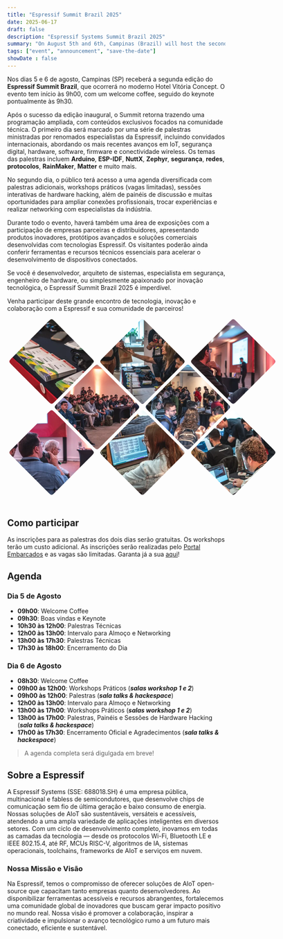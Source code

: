 ```yaml
---
title: "Espressif Summit Brazil 2025"
date: 2025-06-17
draft: false
description: "Espressif Systems Summit Brazil 2025"
summary: "On August 5th and 6th, Campinas (Brazil) will host the second edition of the Espressif Summit Brazil, featuring talks, workshops, and exhibitions focused on IoT, digital security, hardware, software, and connectivity."
tags: ["event", "announcement", "save-the-date"]
showDate : false
---
```


Nos dias 5 e 6 de agosto, Campinas (SP) receberá a segunda edição do **Espressif Summit Brazil**, que ocorrerá no moderno Hotel Vitória Concept. O evento tem início às 9h00, com um welcome coffee, seguido do keynote pontualmente às 9h30.

Após o sucesso da edição inaugural, o Summit retorna trazendo uma programação ampliada, com conteúdos exclusivos focados na comunidade técnica. O primeiro dia será marcado por uma série de palestras ministradas por renomados especialistas da Espressif, incluindo convidados internacionais, abordando os mais recentes avanços em IoT, segurança digital, hardware, software, firmware e conectividade wireless. Os temas das palestras incluem **Arduino**, **ESP-IDF**, **NuttX**, **Zephyr**, **segurança**, **redes**, **protocolos**, **RainMaker**, **Matter** e muito mais.

No segundo dia, o público terá acesso a uma agenda diversificada com palestras adicionais, workshops práticos (vagas limitadas), sessões interativas de hardware hacking, além de painéis de discussão e muitas oportunidades para ampliar conexões profissionais, trocar experiências e realizar networking com especialistas da indústria.

Durante todo o evento, haverá também uma área de exposições com a participação de empresas parceiras e distribuidores, apresentando produtos inovadores, protótipos avançados e soluções comerciais desenvolvidas com tecnologias Espressif. Os visitantes poderão ainda conferir ferramentas e recursos técnicos essenciais para acelerar o desenvolvimento de dispositivos conectados.

Se você é desenvolvedor, arquiteto de sistemas, especialista em segurança, engenheiro de hardware, ou simplesmente apaixonado por inovação tecnológica, o Espressif Summit Brazil 2025 é imperdível.

Venha participar deste grande encontro de tecnologia, inovação e colaboração com a Espressif e sua comunidade de parceiros!

<article class="gallery">
    <img src="img/esp-esb-001.webp" />
    <img src="img/esp-esb-002.webp" />
    <img src="img/esp-esb-003.webp" />
    <img src="img/esp-esb-004.webp" />
    <img src="img/esp-esb-005.webp" />
    <img src="img/esp-esb-006.webp" />
    <img src="img/esp-esb-007.webp" />
    <img src="img/esp-esb-008.webp" />
</article>

## Como participar

As inscrições para as palestras dos dois dias serão gratuitas. Os workshops terão um custo adicional. As inscrições serão realizadas pelo [Portal Embarcados](https://embarcados.com.br/) e as vagas são limitadas. Garanta já a sua [aqui](https://embarcados.com.br/)!

## Agenda

### Dia 5 de Agosto

- **09h00**: Welcome Coffee
- **09h30**: Boas vindas e Keynote
- **10h30 às 12h00**: Palestras Técnicas
- **12h00 às 13h00**: Intervalo para Almoço e Networking
- **13h00 às 17h30**:  Palestras Técnicas
- **17h30 às 18h00**: Encerramento do Dia

### Dia 6 de Agosto

- **08h30**: Welcome Coffee
- **09h00 às 12h00**: Workshops Práticos (***salas workshop 1 e 2***)
- **09h00 às 12h00**: Palestras (***sala talks & hackespace***)
- **12h00 às 13h00**: Intervalo para Almoço e Networking
- **13h00 às 17h00**: Workshops Práticos (***salas workshop 1 e 2***)
- **13h00 às 17h00**: Palestras, Painéis e Sessões de Hardware Hacking (***sala talks & hackespace***)
- **17h00 às 17h30**: Encerramento Oficial e Agradecimentos (***sala talks & hackespace***)

> A agenda completa será digulgada em breve!

## Sobre a Espressif

A Espressif Systems (SSE: 688018.SH) é uma empresa pública, multinacional e fabless de semicondutores, que desenvolve chips de comunicação sem fio de última geração e baixo consumo de energia. Nossas soluções de AIoT são sustentáveis, versáteis e acessíveis, atendendo a uma ampla variedade de aplicações inteligentes em diversos setores. Com um ciclo de desenvolvimento completo, inovamos em todas as camadas da tecnologia — desde os protocolos Wi-Fi, Bluetooth LE e IEEE 802.15.4, até RF, MCUs RISC-V, algoritmos de IA, sistemas operacionais, toolchains, frameworks de AIoT e serviços em nuvem.

### Nossa Missão e Visão

Na Espressif, temos o compromisso de oferecer soluções de AIoT open-source que capacitam tanto empresas quanto desenvolvedores. Ao disponibilizar ferramentas acessíveis e recursos abrangentes, fortalecemos uma comunidade global de inovadores que buscam gerar impacto positivo no mundo real. Nossa visão é promover a colaboração, inspirar a criatividade e impulsionar o avanço tecnológico rumo a um futuro mais conectado, eficiente e sustentável.

<style>
.gallery {
  --size: 100px;
  display: grid;
  grid-template-columns: repeat(6, var(--size));
  grid-auto-rows: var(--size);
  margin-bottom: calc(var(--size) * 1.5);
  place-items: start center;
  gap: 5px;

  &:has(:hover) img:not(:hover),
  &:has(:focus) img:not(:focus){
    filter: brightness(0.5) contrast(0.5);
  }

  & img {
    object-fit: cover;
    width: calc(var(--size) * 2);
    height: calc(var(--size) * 2);
    clip-path: path("M90,10 C100,0 100,0 110,10 190,90 190,90 190,90 200,100 200,100 190,110 190,110 110,190 110,190 100,200 100,200 90,190 90,190 10,110 10,110 0,100 0,100 10,90Z");
    transition: clip-path 0.25s, filter 0.75s;
    grid-column: auto / span 2;
    border-radius: 5px;

    &:nth-child(5n - 1) {
      grid-column: 2 / span 2
    }

    &:hover,
    &:focus {
      clip-path: path("M0,0 C0,0 200,0 200,0 200,0 200,100 200,100 200,100 200,200 200,200 200,200 100,200 100,200 100,200 100,200 0,200 0,200 0,100 0,100 0,100 0,100 0,100Z");
      z-index: 1;
      transition: clip-path 0.25s, filter 0.25s;
    }

    &:focus {
      outline: 1px dashed black;
      outline-offset: -5px;
    }
  }
}
</style>
